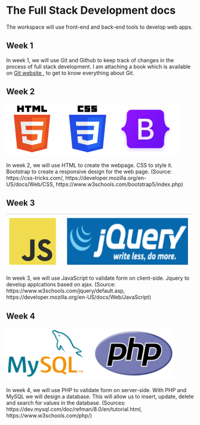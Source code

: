 # The Full Stack Development docs

The workspace will use front-end and back-end tools to develop web apps.

<h2>Week 1</h2>
In week 1, we will use Git and Github to keep track of changes in the 
process of full stack development. I am attaching a book which is 
available on <a href="https://git-scm.com/">Git website </a>, to get to 
know everything about Git.

<h2>Week 2</h2>
<p float="left">
<img src="week2\week2.png" alt="HTML"></img>
</p>
In week 2, we will use HTML to create the webpage. CSS to style it. 
Bootstrap to create a responsive design for the web page. (Source: 
https://css-tricks.com/, 
https://developer.mozilla.org/en-US/docs/Web/CSS, 
https://www.w3schools.com/bootstrap5/index.php)

<h2>Week 3</h3>
<p float="left">
<img src="week3\img\week3.png" alt="JavaScript"></img> 
</p>
In week 3, we will use JavaScript to validate form on client-side. Jquery 
to develop applcations based on ajax. 
(Source: https://www.w3schools.com/jquery/default.asp, 
https://developer.mozilla.org/en-US/docs/Web/JavaScript) 

<h2>Week 4</h2>
<p float="left">
<img src="week4\week4.png" alt="phpform"></img> 
</p>
In week 4, we will use PHP to validate form on server-side. With PHP and 
MySQL we will design a database. This will allow us to insert, update, 
delete and search for values in the database. (Sources: 
https://dev.mysql.com/doc/refman/8.0/en/tutorial.html, 
https://www.w3schools.com/php/)